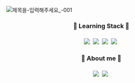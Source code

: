 ![제목을-입력해주세요_-001](https://user-images.githubusercontent.com/72931375/216234653-b92d6828-1094-4fa8-ae36-041d86dc2019.jpg)
<h3 align = "center">📕 Learning Stack 📕<h3>
<p align = "center"><img src="https://img.shields.io/badge/Python-3766AB?style=flat-square&logo=Python&logoColor=white"/ ></a>&nbsp
<img src="https://img.shields.io/badge/Java-007393?style=flat-square&logo=java&logoColor=white"/ ></a>&nbsp
<img src="https://img.shields.io/badge/SpringBoot-6DB33F?style=flat-square&logo=SpringBoot&logoColor=white"/ ></a>&nbsp
<img src="https://img.shields.io/badge/React-61DAFB?style=flat-square&logo=React&logoColor=white"/ ></a>&nbsp 
</p>

<h3 align = "center">💐 About me 💐<h3>
<p align = "center">
<a href = "https://sapphire-balance-b38.notion.site/Coding-Test-03384d33a86947698f48b45325e80e12"><img src="https://img.shields.io/badge/Notion-000000?style=flat-square&logo=Notion&logoColor=white"/ ></a>&nbsp </a>
<a href = "https://velog.io/@ho_vi"><img src="https://img.shields.io/badge/Velog-20C997?style=flat-square&logo=Velog&logoColor=white"/ ></a>&nbsp </a>
</p>
